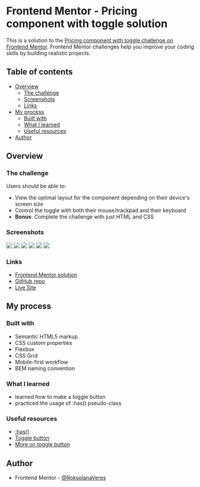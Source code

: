 # Frontend Mentor - Pricing component with toggle solution

This is a solution to the [Pricing component with toggle challenge on Frontend Mentor](https://www.frontendmentor.io/challenges/pricing-component-with-toggle-8vPwRMIC). Frontend Mentor challenges help you improve your coding skills by building realistic projects.

## Table of contents

- [Overview](#overview)
  - [The challenge](#the-challenge)
  - [Screenshots](#screenshots)
  - [Links](#links)
- [My process](#my-process)
  - [Built with](#built-with)
  - [What I learned](#what-i-learned)
  - [Useful resources](#useful-resources)
- [Author](#author)

## Overview

### The challenge

Users should be able to:

- View the optimal layout for the component depending on their device's screen size
- Control the toggle with both their mouse/trackpad and their keyboard
- **Bonus**: Complete the challenge with just HTML and CSS

### Screenshots

![](./screenshots/Desktop_monthly.png)
![](./screenshots/Desktop_annually.png)
![](./screenshots/mobile_monthly_1.png)
![](./screenshots/mobile_monthly_2.png)
![](./screenshots/mobile_annually_1.png)
![](./screenshots/mobile_annually_2.png)

### Links

- [Frontend Mentor solution](https://www.frontendmentor.io/solutions/responsive-tip-calculator-app-Dgneqi3k7t)
- [GitHub repo](https://github.com/RoksolanaVeres/Pricing-component-with-toggle_without-JS)
- [Live Site](https://roksolanaveres.github.io/Pricing-component-with-toggle_without-JS/)

## My process

### Built with

- Semantic HTML5 markup
- CSS custom properties
- Flexbox
- CSS Grid
- Mobile-first workflow
- BEM naming convention

### What I learned

- learned how to make a toggle button
- practiced the usage of :has() pseudo-class

### Useful resources

- [:has()](https://developer.mozilla.org/en-US/docs/Web/CSS/:has)
- [Toggle button](https://www.youtube.com/watch?v=0QJP5-Hyndw&ab_channel=Treehouse)
- [More on toggle button](https://web.dev/building-a-switch-component/)

## Author

- Frontend Mentor - [@RoksolanaVeres](https://www.frontendmentor.io/profile/RoksolanaVeres)
